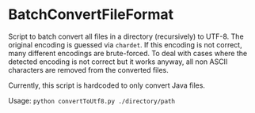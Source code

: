 # BatchConvertFileFormat

Script to batch convert all files in a directory (recursively) to UTF-8. The original encoding is guessed via `chardet`. If this encoding is not correct, many different encodings are brute-forced.
To deal with cases where the detected encoding is not correct but it works anyway, all non ASCII characters are removed from the converted files.

Currently, this script is hardcoded to only convert Java files.

Usage: `python convertToUtf8.py ./directory/path`

